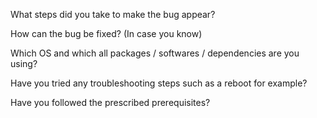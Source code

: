 What steps did you take to make the bug appear?

How can the bug be fixed? (In case you know)

Which OS and which all packages / softwares / dependencies are you using?

Have you tried any troubleshooting steps such as a reboot for example?

Have you followed the prescribed prerequisites?
